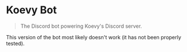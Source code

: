 # Koevy Bot

> The Discord bot powering Koevy's Discord server.

This version of the bot most likely doesn't work (it has not been properly tested).
